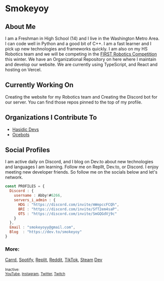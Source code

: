 # Smokeyoy

## About Me

I am a Freshman in High School (14) and I live in the Washington Metro Area. I can code well in Python and a good bit of C++. I am a fast learner and I pick up new technologies and frameworks quickly. I am also on my HS Robotics team and we will be competing in the [FIRST Robotics Competition](https://www.firstinspires.org/) this winter. We have an Organizational Repository on here where I maintain and develop our website. We are currently using TypeScript, and React and hosting on Vercel.

## Currently Working On

Creating the website for my Robotics team and Creating the Discord bot for our server. You can find those repos pinned to the top of my profile.

## Organizations I Contribute To

- [Hasidic Devs](https://github.com/hasidicdevs)
- [Ocebots](https://github.com/Ocebots)

## Social Profiles

I am active daily on Discord, and I blog on Dev.to about new technologies and languages I am learning. Follow me on ReplIt, Dev.to, or Discord. I enjoy meeting new developer friends. So follow me on the socials below and let's network.

```js
const PROFILES = {
  Discord : {
    username : Abby!#6266,
    servers_i_admin : {
      HDG : "https://discord.com/invite/mWepccFCQh",
      BRI : "https://discord.com/invite/SfT2em4saP".
      OTS : "https://discord.com/invite/SmGQGdVj9c"
    }
  },
  Email : "smokeyoyy@gmail.com",
  Blog  : "https://dev.to/smokeyoy"
}
```
### More:
[Carrd](https://smokeyoy.carrd.co/),
[Spotify](https://open.spotify.com/user/qmnpdqzveezah0gtvs0spkzln?si=b94c9d6356c64335),
[Replit](https://replit.com/@smokeyoy),
[Reddit](https://www.reddit.com/user/SmoKeyOy),
[TikTok](https://www.tiktok.com/@smokeyoy),
[Steam](https://steamcommunity.com/id/smokeyoy/)
[Dev](https://dev.to/smokeyoy)
\
\
<sub>Inactive:
\
[YouTube](https://www.youtube.com/channel/UCFRoVX6XGE4p_mBg_ZJ3kIQ?view_as=subscriber),
[Instagram](https://www.instagram.com/smokeyoy/),
[Twitter](https://twitter.com/smokeyoy),
[Twitch](https://www.twitch.tv/smokeyoy)
